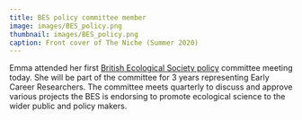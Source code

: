 ```yaml
---
title: BES policy committee member
image: images/BES_policy.png
thumbnail: images/BES_policy.png
caption: Front cover of The Niche (Summer 2020)
---
```


Emma attended her first [British Ecological Society policy](https://www.britishecologicalsociety.org/policy/]) committee meeting today. She will be part of the committee for 3 years representing Early Career Researchers. The committee meets quarterly to discuss and approve various projects the BES is endorsing to promote ecological science to the wider public and policy makers.

